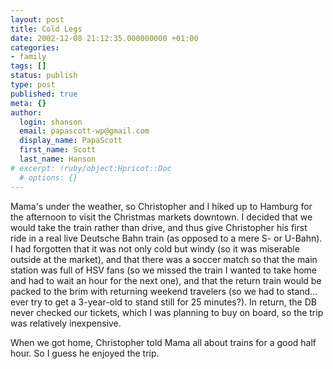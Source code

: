 ```yaml
---
layout: post
title: Cold Legs
date: 2002-12-08 21:12:35.000000000 +01:00
categories:
- family
tags: []
status: publish
type: post
published: true
meta: {}
author:
  login: shanson
  email: papascott-wp@gmail.com
  display_name: PapaScott
  first_name: Scott
  last_name: Hanson
# excerpt: !ruby/object:Hpricot::Doc
  # options: {}
---
```

<p>Mama's under the weather, so Christopher and I hiked up to Hamburg for the afternoon to visit the Christmas markets downtown. I decided that we would take the train rather than drive, and thus give Christopher his first ride in a real live Deutsche Bahn train (as opposed to a mere S- or U-Bahn). I had forgotten that it was not only cold but windy (so it was miserable outside at the market), and that there was a soccer match so that the main station was full of HSV fans (so we missed the train I wanted to take home and had to wait an hour for the next one), and that the return train would be packed to the brim with returning weekend travelers (so we had to stand... ever try to get a 3-year-old to stand still for 25 minutes?). In return, the DB never checked our tickets, which I was planning to buy on board, so the trip was relatively inexpensive.</p>
<p>When we got home, Christopher told Mama all about trains for a good half hour. So I guess he enjoyed the trip.</p>
